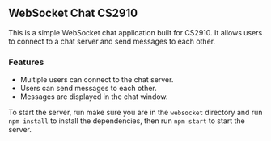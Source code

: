 ## WebSocket Chat CS2910

This is a simple WebSocket chat application built for CS2910. It allows users to connect to a chat server and send messages to each other.

### Features

-   Multiple users can connect to the chat server.
-   Users can send messages to each other.
-   Messages are displayed in the chat window.

To start the server, run make sure you are in the `websocket` directory and run `npm install` to install the dependencies, then run `npm start` to start the server.
